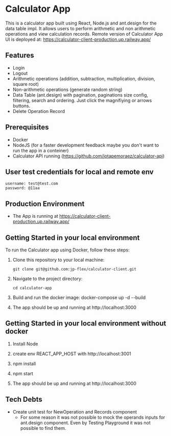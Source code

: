 # Calculator App

This is a calculator app built using React, Node.js and ant.design for the data table impl.
It allows users to perform arithmetic and non arithmetic operations and view calculation records.
Remote version of Calculator App UI is deployed at:
https://calculator-client-production.up.railway.app/


## Features
- Login
- Logout
- Arithmetic operations (addition, subtraction, multiplication, division, square root)
- Non-arithmetic operations (generate random string)
- Data Table (ant.design) with pagination, paginations size config, filtering, search and ordering. Just click the magnifiying or arrows buttons.
- Delete Operation Record

## Prerequisites

- Docker
- NodeJS (for a faster development feedback maybe you don't want to run the app in a conteiner)
- Calculator API running (https://github.com/jotapemoraez/calculator-api)


## User test credentials for local and remote env
```shell
username: test@test.com
password: @11aa
```

## Production Environment
- The App is running at https://calculator-client-production.up.railway.app/

## Getting Started in your local environment

To run the Calculator app using Docker, follow these steps:

1. Clone this repository to your local machine:

   ```shell
   git clone git@github.com:jp-flex/calculator-client.git
   ```
2. Navigate to the project directory:
    ```shell
    cd calculator-app
    ```
3. Build and run the docker image:
    docker-compose up -d  --build

4. The app should be up and running at http://localhost:3000


## Getting Started in your local environment without docker

1. Install Node
2. create env REACT_APP_HOST with http://localhost:3001

2. npm install
3. npm start
4. The app should be up and running at http://localhost:3000

## Tech Debts
- Create unit test for NewOperation and Records component
    - For some reason it was not possible to mock the operands inputs for ant.design component. Even by Testing Playground it was not possible to find them.
